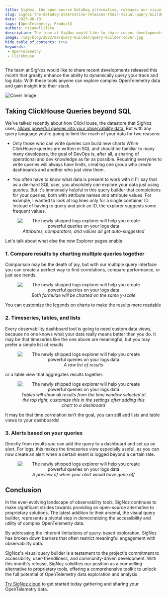 ```yaml
---
title: SigNoz, the open-source DataDog alternative, releases our visual query builder
slug: signoz-the-datadog-alternative-releases-their-visual-query-builder
date: 2023-08-10
tags: [OpenTelemetry, Product]
authors: nicamellifera
description: The team at SigNoz would like to share recent developments released this month that greatly enhance the ability to dynamically query your trace and log data. With these tools anyone can explore complex OpenTelemetry data and gain insight into their stack.
image: /img/blog/2023/08/query-builder/query-builder-cover.jpg
hide_table_of_contents: true
keywords:
 - OpenTelemetry
 - Clickhouse
---
```


<head>
  <link rel="canonical" href="https://signoz.io/blog/clickhouse-query-compare-two-spans/"/>
</head>

The team at SigNoz would like to share recent developments released this month that greatly enhance the ability to dynamically query your trace and log data. With these tools anyone can explore complex OpenTelemetry data and gain insight into their stack.

<!--truncate-->

![Cover Image](/img/blog/2023/08/query-builder/query-builder-cover.webp)

## Taking ClickHouse Queries beyond SQL

We've talked recently about how ClickHouse, the datastore that SigNoz uses, [allows powerful queries into your observability data.](https://signoz.io/blog/clickhouse-query-compare-two-spans/) But with any query language you're going to limit the reach of your data for two reasons:

* Only those who can write queries can build new charts
While ClickHouse queries are written in SQL and should be familiar to many many developers, the goal of DevOps is, after all, a sharing of operational and dev knowledge as far as possible. Requiring everyone to write queries will always have limits, creating one group who create dashboards and another who just view them.

* You often have to know what data is present to work with it
I'll say that as a die-hard SQL user, you absolutely *can* explore your data just using queries. But it's immensely helpful in this query builder that completions for your queries, both with attribute names *and* attribute values. For example, I wanted to look at log lines only for a single container ID. Instead of having to query and pick an ID, the explorer suggests some frequent values.

<figure data-zoomable align='center'>
    <img src="/img/blog/2023/08/query-builder/suggestion-values.webp" alt="The newly shipped logs explorer will help you create powerful queries on your logs data"/>
    <figcaption><i>Attributes, comparators, and values all get auto-suggested</i></figcaption>
</figure>


Let's talk about what else the new Explorer pages enable:

### 1. Compare results by charting multiple queries together

Comparison may be the death of joy, but with our multiple query interface you can create a perfect way to find correlations, compare performance, or just see trends.

<figure data-zoomable align='center'>
    <img src="/img/blog/2023/08/query-builder/multiple-queries.webp" alt="The newly shipped logs explorer will help you create powerful queries on your logs data"/>
    <figcaption><i>Both formulae will be charted on the same y-scale</i></figcaption>
</figure>

You can customize the legends on charts to make the results more readable

### 2. Timeseries, tables, and lists

Every observability dashboard tool is going to need custom data views, because no one knows what your data really means better than you do. It may be that timeseries like the one above are meaningful, but you may prefer a simple list of results

<figure data-zoomable align='center'>
    <img src="/img/blog/2023/08/query-builder/list.webp" alt="The newly shipped logs explorer will help you create powerful queries on your logs data"/>
    <figcaption><i>A raw list of results</i></figcaption>
</figure>

or a table view that aggregates results together:

<figure data-zoomable align='center'>
    <img src="/img/blog/2023/08/query-builder/table-view.webp" alt="The newly shipped logs explorer will help you create powerful queries on your logs data"/>
    <figcaption><i>Tables will show all results from the time window selected at the top right, customize this in the settings after adding this chart to a dashboard</i></figcaption>
</figure>

It may be that time correlation isn't the goal, you can still add lists and table views to your dashboards!

### 3. Alerts based on your queries
Directly from results you can add the query to a dashboard and set up an alert. For logs, this makes the timeseries view especially useful, as you can now create an alert when a certain event is logged beyond a certain rate.

<figure data-zoomable align='center'>
    <img src="/img/blog/2023/08/query-builder/alerts-threshold.webp" alt="The newly shipped logs explorer will help you create powerful queries on your logs data"/>
    <figcaption><i>A preview of when your alert would have gone off</i></figcaption>
</figure>

## Conclusion
In the ever-evolving landscape of observability tools, SigNoz continues to make significant strides towards providing an open-source alternative to proprietary solutions. The latest addition to their arsenal, the visual query builder, represents a pivotal step in democratizing the accessibility and utility of complex OpenTelemetry data.

By addressing the inherent limitations of query-based exploration, SigNoz has broken down barriers that often restrict meaningful engagement with observability data.

SigNoz's visual query builder is a testament to the project's commitment to accessibility, user-friendliness, and community-driven development. With this month's release, SigNoz solidifies our position as a compelling alternative to proprietary tools, offering a comprehensive toolkit to unlock the full potential of OpenTelemetry data exploration and analysis.

[Try SigNoz cloud](https://signoz.io/teams/) to get started today gathering and sharing your OpenTelemetry data.
